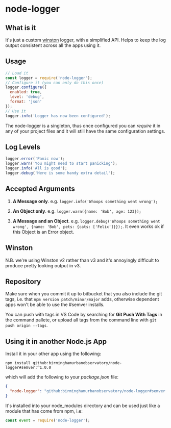 # node-logger


## What is it

It's just a custom [winston](https://www.npmjs.com/package/winston) logger, with a simplified API. Helps to keep the log output consistent across all the apps using it.


## Usage

```js
// Load it
const logger = require('node-logger');
// Configure it (you can only do this once)
logger.configure({
  enabled: true,
  level: 'debug',
  format: 'json'  
});
// Use it
logger.info('Logger has now been configured');
```

The node-logger is a singleton, thus once configured you can _require_ it in any of your project files and it will still have the same configuration settings.


## Log Levels

```js
logger.error('Panic now');
logger.warn('You might need to start panicking');
logger.info('All is good');
logger.debug('Here is some handy extra detail');
```


## Accepted Arguments

1. **A Message only**. e.g. ```logger.info('Whoops something went wrong');```

2. **An Object only**. e.g. ```logger.warn({name: 'Bob', age: 123});```

3. **A Message and an Object**. e.g. ```logger.debug('Whoops something went wrong', {name: 'Bob', pets: {cats: ['Felix']}});```. It even works ok if this Object is an Error object.


## Winston

N.B. we're using Winston v2 rather than v3 and it's annoyingly difficult to produce pretty looking output in v3.

## Repository

Make sure when you commit it up to bitbucket that you also include the git tags, i.e. that ```npm version patch/minor/major``` adds, otherwise dependent apps won't be able to use the #semver installs.

You can push with tags in VS Code by searching for **Git Push With Tags** in the command pallete, or upload all tags from the command line with ```git push origin --tags```. 


## Using it in another Node.js App

Install it in your other app using the following:

```
npm install github:birminghamurbanobservatory/node-logger#semver:^1.0.0
```

which will add the following to your _package.json_ file:

```json
{
  "node-logger": "github:birminghamurbanobservatory/node-logger#semver:^1.0.0",
}
```

It's installed into your node_modules directory and can be used just like a module that has come from npm, i.e:

```js
const event = require('node-logger');
```